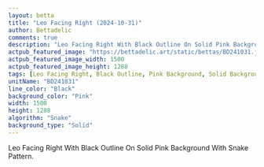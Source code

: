 ```yaml
---
layout: betta
title: "Leo Facing Right (2024-10-31)"
author: Bettadelic
comments: true
description: "Leo Facing Right With Black Outline On Solid Pink Background With Snake Pattern."
actpub_featured_image: "https://bettadelic.art/static/bettas/BD241031.jpg"
actpub_featured_image_width: 1500
actpub_featured_image_height: 1288
tags: [Leo Facing Right, Black Outline, Pink Background, Solid Background Pattern, Snake Pattern, October 2024]
unitName: "BD241031"
line_color: "Black"
background_color: "Pink"
width: 1500
height: 1288
algorithm: "Snake"
background_type: "Solid"
---
```


Leo Facing Right With Black Outline On Solid Pink Background With Snake Pattern.
